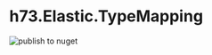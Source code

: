 # h73.Elastic.TypeMapping
![publish to nuget](https://github.com/henskjold73/h73.Elastic.TypeMapping/workflows/publish%20to%20nuget/badge.svg)
